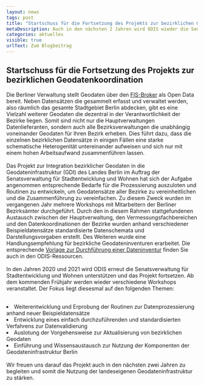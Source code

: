 ```yaml
---
layout: news
tags: post
title: "Startschuss für die Fortsetzung des Projekts zur bezirklichen Geodatenkoordination"
metaDescription: Auch in den nächsten 2 Jahren wird ODIS wieder die Senatsverwaltung für Stadtentwicklung und Wohnen bei der Durchführung eines Projekts zur Integration bezirklicher Geodaten in die Geodateninfrastruktur (GDI) des Landes Berlin unterstützt. Erfahren Sie hier, worauf der Fokus in der Projektlaufzeit von 2020 bis 2021 liegen soll.
categories: aktuelles
visible: true
urlText: Zum Blogbeitrag
---
```


## Startschuss für die Fortsetzung des Projekts zur bezirklichen Geodatenkoordination

Die Berliner Verwaltung stellt Geodaten über den [FIS-Broker](https://fbinter.stadt-berlin.de/fb/index.jsp) als Open Data bereit. Neben Datensätzen die gesammelt erfasst und verwaltet werden, also räumlich das gesamte Stadtgebiet Berlin abdecken, gibt es eine Vielzahl weiterer Geodaten die dezentral in der Verantwortlichkeit der Bezirke liegen. Somit sind nicht nur die Hauptverwaltungen Datenlieferanten, sondern auch alle Bezirksverwaltungen die unabhängig voneinander Geodaten für Ihren Bezirk erheben. Dies führt dazu, dass die einzelnen bezirklichen Datensätze in einigen Fällen eine starke schematische Heterogenität untereinander aufweisen und sich nur mit einem hohen Arbeitsaufwand zusammenführen lassen.
<br><br>
Das Projekt zur Integration bezirklicher Geodaten in die Geodateninfrastruktur (GDI) des Landes Berlin im Auftrag der Senatsverwaltung für Stadtentwicklung und Wohnen hat sich der Aufgabe angenommen entsprechende Bedarfe für die Prozessierung auszuloten und Routinen zu entwickeln, um Geodatensätze aller Bezirke zu vereinheitlichen und die Zusammenführung zu vereinfachen. Zu diesem Zweck wurden im vergangenen Jahr mehrere Workshops mit Mitarbeitern der Berliner Bezirksämter durchgeführt. Durch den in diesem Rahmen stattgefundenen Austausch zwischen der Hauptverwaltung, den Vermessungsfachbereichen und den Datenkoordinationen der Bezirke wurden anhand verschiedener Beispieldatensätze standardisierte Datenschemata und Darstellungsvorgaben erstellt. Des Weiteren wurde eine Handlungsempfehlung für bezirkliche Geodateninventuren erarbeitet. Die entsprechende [Vorlage zur Durchführung einer Dateninventur](https://odis-berlin.de/ressourcen/dateninventur.html) finden Sie auch in den ODIS-Ressourcen.
<br><br>
In den Jahren 2020 und 2021 wird ODIS erneut die Senatsverwaltung für Stadtentwicklung und Wohnen unterstützen und das Projekt fortsetzen. Ab dem kommenden Frühjahr werden wieder verschiedene Workshops veranstaltet. Der Fokus liegt diesesmal auf den folgenden Themen:
<br><br>

<li> Weiterentwicklung und Erprobung der Routinen zur Datenprozessierung anhand neuer Beispieldatensätze
<li> Entwicklung eines einfach durchzuführenden und standardisierten Verfahrens zur Datenvalidierung
<li> Auslotung der Vorgehensweise zur Aktualisierung von bezirklichen Geodaten
<li> Einführung und Wissensaustausch zur Nutzung der Komponenten der Geodateninfrastruktur Berlin
<br><br>
Wir freuen uns darauf das Projekt auch in den nächsten zwei Jahren zu begleiten und somit die Nutzung der landeseigenen Geodateninfrastruktur zu stärken.
